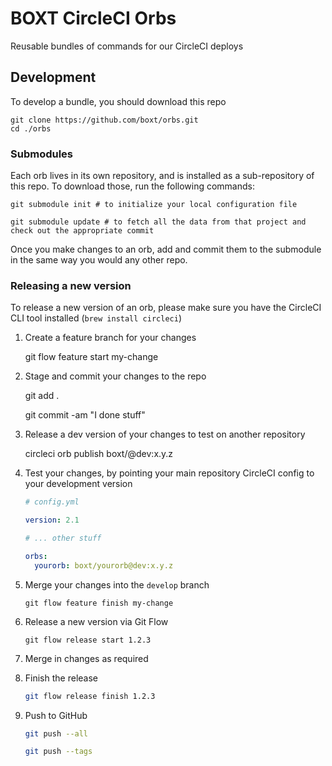 # BOXT CircleCI Orbs

Reusable bundles of commands for our CircleCI deploys

## Development

To develop a bundle, you should download this repo

    git clone https://github.com/boxt/orbs.git
    cd ./orbs

### Submodules

Each orb lives in its own repository, and is installed as a sub-repository of this repo. To download those, run the following commands:

    git submodule init # to initialize your local configuration file

    git submodule update # to fetch all the data from that project and check out the appropriate commit

Once you make changes to an orb, add and commit them to the submodule in the same way you would any other repo.

### Releasing a new version

To release a new version of an orb, please make sure you have the CircleCI CLI tool installed (`brew install circleci`)

1. Create a feature branch for your changes

    git flow feature start my-change

2. Stage and commit your changes to the repo

    git add .

    git commit -am "I done stuff"

3. Release a dev version of your changes to test on another repository

    circleci orb publish boxt/<orb name>@dev:x.y.z

4. Test your changes, by pointing your main repository CircleCI config to your development version

    ``` yml
    # config.yml

    version: 2.1

    # ... other stuff

    orbs:
      yourorb: boxt/yourorb@dev:x.y.z

    ```

5. Merge your changes into the `develop` branch

    `git flow feature finish my-change`

6. Release a new version via Git Flow

    `git flow release start 1.2.3`

7. Merge in changes as required
8. Finish the release

    ``` bash
    git flow release finish 1.2.3
    ```

9. Push to GitHub

    ``` sh
    git push --all
    ```

    ``` sh
    git push --tags
    ```
